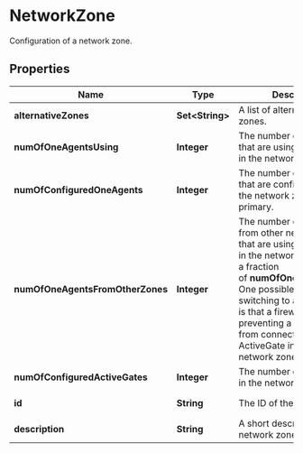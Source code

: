 

# NetworkZone

Configuration of a network zone.

## Properties

| Name | Type | Description | Notes |
|------------ | ------------- | ------------- | -------------|
|**alternativeZones** | **Set&lt;String&gt;** | A list of alternative network zones. |  [optional] |
|**numOfOneAgentsUsing** | **Integer** | The number of OneAgents that are using ActiveGates in the network zone. |  [optional] [readonly] |
|**numOfConfiguredOneAgents** | **Integer** | The number of OneAgents that are configured to use the network zone as primary. |  [optional] [readonly] |
|**numOfOneAgentsFromOtherZones** | **Integer** | The number of OneAgents from other network zones that are using ActiveGates in the network zone.    This is a fraction of **numOfOneAgentsUsing**.   One possible reason for switching to another zone is that a firewall is preventing a OneAgent from connecting to any ActiveGate in the preferred network zone.   |  [optional] [readonly] |
|**numOfConfiguredActiveGates** | **Integer** | The number of ActiveGates in the network zone. |  [optional] [readonly] |
|**id** | **String** | The ID of the network zone |  [optional] [readonly] |
|**description** | **String** | A short description of the network zone |  [optional] |



